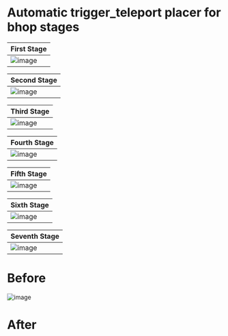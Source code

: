 # Automatic trigger_teleport placer for bhop stages

| First Stage  | 
| ------------- |
| ![image](https://github.com/G2Pavon/goldsrcmapextensions/assets/14117486/28c5f4f5-b5bf-4603-bf11-2e53035230be)

| Second Stage  | 
| ------------- |
|    ![image](https://github.com/G2Pavon/goldsrcmapextensions/assets/14117486/061a88c7-89af-4d39-bd41-6e5117507ae4)


| Third  Stage  | 
| ------------- |
|     ![image](https://github.com/G2Pavon/goldsrcmapextensions/assets/14117486/da4c1f94-9fc7-43d9-88d3-0596072d37b5) |

| Fourth  Stage  | 
| ------------- |
| ![image](https://github.com/G2Pavon/goldsrcmapextensions/assets/14117486/983ebe90-ab89-4f2a-a6fe-50bc30fdd759)|

| Fifth  Stage  | 
| ------------- |
|   ![image](https://github.com/G2Pavon/goldsrcmapextensions/assets/14117486/ccf8701b-e8c9-4d7b-b91d-82eab7058b37)|

            
| Sixth  Stage  | 
| ------------- |
|  ![image](https://github.com/G2Pavon/goldsrcmapextensions/assets/14117486/0c7fecad-bbed-4f46-823e-38ed3e5b128c)|

| Seventh  Stage  | 
| ------------- |
| ![image](https://github.com/G2Pavon/goldsrcmapextensions/assets/14117486/f6af69a1-1f68-45e0-8f5f-00c6146d00e2)|


# Before
![image](https://github.com/G2Pavon/goldsrcmapextensions/assets/14117486/21da36b0-bfe9-4650-a89c-cec2051778fd)

# After

